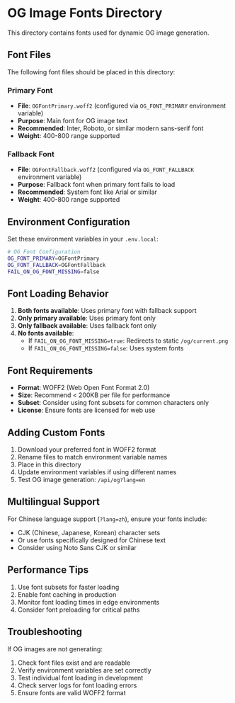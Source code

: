# OG Image Fonts Directory

This directory contains fonts used for dynamic OG image generation.

## Font Files

The following font files should be placed in this directory:

### Primary Font
- **File**: `OGFontPrimary.woff2` (configured via `OG_FONT_PRIMARY` environment variable)
- **Purpose**: Main font for OG image text
- **Recommended**: Inter, Roboto, or similar modern sans-serif font
- **Weight**: 400-800 range supported

### Fallback Font  
- **File**: `OGFontFallback.woff2` (configured via `OG_FONT_FALLBACK` environment variable)
- **Purpose**: Fallback font when primary font fails to load
- **Recommended**: System font like Arial or similar
- **Weight**: 400-800 range supported

## Environment Configuration

Set these environment variables in your `.env.local`:

```bash
# OG Font Configuration
OG_FONT_PRIMARY=OGFontPrimary
OG_FONT_FALLBACK=OGFontFallback
FAIL_ON_OG_FONT_MISSING=false
```

## Font Loading Behavior

1. **Both fonts available**: Uses primary font with fallback support
2. **Only primary available**: Uses primary font only
3. **Only fallback available**: Uses fallback font only
4. **No fonts available**:
   - If `FAIL_ON_OG_FONT_MISSING=true`: Redirects to static `/og/current.png`
   - If `FAIL_ON_OG_FONT_MISSING=false`: Uses system fonts

## Font Requirements

- **Format**: WOFF2 (Web Open Font Format 2.0)
- **Size**: Recommend < 200KB per file for performance
- **Subset**: Consider using font subsets for common characters only
- **License**: Ensure fonts are licensed for web use

## Adding Custom Fonts

1. Download your preferred font in WOFF2 format
2. Rename files to match environment variable names
3. Place in this directory
4. Update environment variables if using different names
5. Test OG image generation: `/api/og?lang=en`

## Multilingual Support

For Chinese language support (`?lang=zh`), ensure your fonts include:
- CJK (Chinese, Japanese, Korean) character sets
- Or use fonts specifically designed for Chinese text
- Consider using Noto Sans CJK or similar

## Performance Tips

1. Use font subsets for faster loading
2. Enable font caching in production
3. Monitor font loading times in edge environments
4. Consider font preloading for critical paths

## Troubleshooting

If OG images are not generating:
1. Check font files exist and are readable
2. Verify environment variables are set correctly
3. Test individual font loading in development
4. Check server logs for font loading errors
5. Ensure fonts are valid WOFF2 format